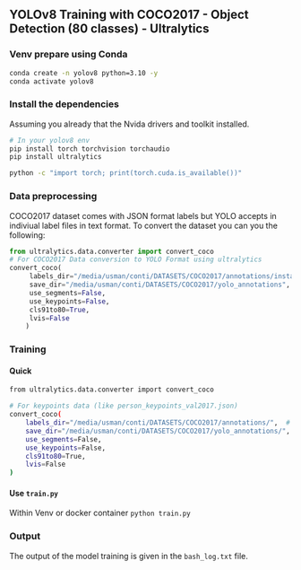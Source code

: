 ## YOLOv8 Training with COCO2017 - Object Detection (80 classes) - Ultralytics

### Venv prepare using Conda 
```bash
conda create -n yolov8 python=3.10 -y
conda activate yolov8
```

### Install the dependencies
Assuming you already that the Nvida drivers and toolkit installed.
```bash
# In your yolov8 env
pip install torch torchvision torchaudio
pip install ultralytics
```

```bash
python -c "import torch; print(torch.cuda.is_available())"
```

### Data preprocessing
COCO2017 dataset comes with JSON format labels but YOLO accepts in indiviual label files in text format.
To convert the dataset you can you the following:
```python
from ultralytics.data.converter import convert_coco
# For COCO2017 Data conversion to YOLO Format using ultralytics
convert_coco(
     labels_dir="/media/usman/conti/DATASETS/COCO2017/annotations/instance",  # Directory containing your json file
     save_dir="/media/usman/conti/DATASETS/COCO2017/yolo_annotations",
     use_segments=False,
     use_keypoints=False,
     cls91to80=True,
     lvis=False
    )
```


### Training 

#### Quick 
```bash
from ultralytics.data.converter import convert_coco

# For keypoints data (like person_keypoints_val2017.json)
convert_coco(
    labels_dir="/media/usman/conti/DATASETS/COCO2017/annotations/",  # Directory containing your json file
    save_dir="/media/usman/conti/DATASETS/COCO2017/yolo_annotations/",
    use_segments=False,
    use_keypoints=False,
    cls91to80=True,
    lvis=False
)
```

#### Use `train.py`
Within Venv or docker container
`python train.py`

### Output 
The output of the model training is given in the `bash_log.txt` file.